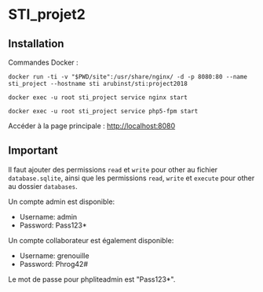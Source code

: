 # STI_projet2

## Installation

Commandes Docker :

`docker run -ti -v "$PWD/site":/usr/share/nginx/ -d -p 8080:80 --name sti_project --hostname sti arubinst/sti:project2018`

`docker exec -u root sti_project service nginx start`

`docker exec -u root sti_project service php5-fpm start`

Accéder à la page principale : [http://localhost:8080]()

## Important

Il faut ajouter des permissions `read` et `write` pour other au fichier `database.sqlite`, ainsi que les permissions `read`, `write` et `execute` pour other au dossier `databases`.


Un compte admin est disponible:
* Username: admin
* Password: Pass123*

Un compte collaborateur est également disponible:
* Username: grenouille
* Password: Phrog42#


Le mot de passe pour phpliteadmin est "Pass123*".
